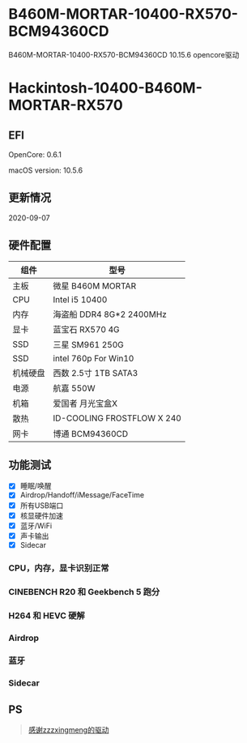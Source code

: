 # B460M-MORTAR-10400-RX570-BCM94360CD
B460M-MORTAR-10400-RX570-BCM94360CD 10.15.6 opencore驱动


# Hackintosh-10400-B460M-MORTAR-RX570
## EFI 
OpenCore: 0.6.1

macOS version: 10.5.6

##  更新情况
2020-09-07


## 硬件配置
|组件|型号|
|------|------|
|主板|微星 B460M MORTAR|
|CPU|Intel i5 10400|
|内存|海盗船 DDR4 8G*2 2400MHz|
|显卡|蓝宝石 RX570 4G |
|SSD|三星 SM961 250G|
|SSD|intel 760p For Win10|
|机械硬盘|西数 2.5寸 1TB SATA3|
|电源|航嘉 550W|
|机箱|爱国者 月光宝盒X|
|散热|ID-COOLING FROSTFLOW X 240|
|网卡|博通 BCM94360CD|

## 功能测试
- [x] 睡眠/唤醒
- [x] Airdrop/Handoff/iMessage/FaceTime
- [x] 所有USB端口
- [x] 核显硬件加速
- [x] 蓝牙/WiFi
- [x] 声卡输出
- [x] Sidecar

### CPU，内存，显卡识别正常

### CINEBENCH R20 和 Geekbench 5 跑分

### H264 和 HEVC 硬解

### Airdrop

### 蓝牙

### Sidecar


## PS
> [感谢zzzxingmeng的驱动](http://bbs.pcbeta.com/viewthread-1867805-1-1.html)